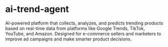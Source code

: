 # ai-trend-agent
AI-powered platform that collects, analyzes, and predicts trending products based on real-time data from platforms like Google Trends, TikTok, YouTube, and Amazon. Designed for e-commerce sellers and marketers to improve ad campaigns and make smarter product decisions.
